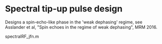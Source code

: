 # Spectral tip-up pulse design

Designs a spin-echo-like phase in the 'weak dephasing' regime, see Asslander et al, "Spin echoes in the regime of weak dephasing", MRM 2016.

spectralRF\_jfn.m
